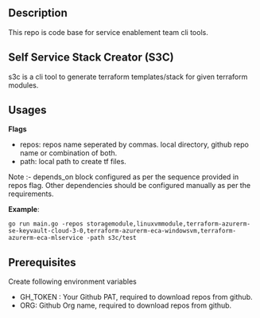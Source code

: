 ## Description
This repo is code base for service enablement team cli tools.

## Self Service Stack Creator (S3C)
s3c is a cli tool to generate terraform templates/stack for given terraform modules.

## Usages
**Flags**
- repos: repos name seperated by commas. local directory, github repo name or combination of both.
- path: local path to create tf files.

Note :- depends_on block configured as per the sequence provided in repos flag. Other dependencies should be configured manually as per the requirements.

**Example**:
```
go run main.go -repos storagemodule,linuxvmmodule,terraform-azurerm-se-keyvault-cloud-3-0,terraform-azurerm-eca-windowsvm,terraform-azurerm-eca-mlservice -path s3c/test
```

## Prerequisites
Create following environment variables
- GH_TOKEN : Your Github PAT, required to download repos from github.
- ORG: Github Org name, required to download repos from github.